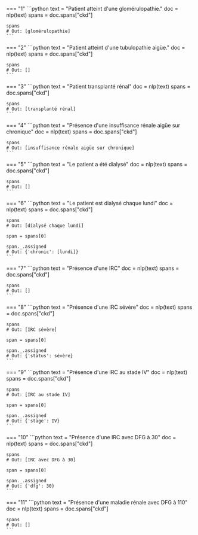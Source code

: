 === "1"
    ```python
    text = "Patient atteint d'une glomérulopathie."
    doc = nlp(text)
    spans = doc.spans["ckd"]

    spans
    # Out: [glomérulopathie]
    ```


=== "2"
    ```python
    text = "Patient atteint d'une tubulopathie aigüe."
    doc = nlp(text)
    spans = doc.spans["ckd"]

    spans
    # Out: []
    ```


=== "3"
    ```python
    text = "Patient transplanté rénal"
    doc = nlp(text)
    spans = doc.spans["ckd"]

    spans
    # Out: [transplanté rénal]
    ```


=== "4"
    ```python
    text = "Présence d'une insuffisance rénale aigüe sur chronique"
    doc = nlp(text)
    spans = doc.spans["ckd"]

    spans
    # Out: [insuffisance rénale aigüe sur chronique]
    ```


=== "5"
    ```python
    text = "Le patient a été dialysé"
    doc = nlp(text)
    spans = doc.spans["ckd"]

    spans
    # Out: []
    ```


=== "6"
    ```python
    text = "Le patient est dialysé chaque lundi"
    doc = nlp(text)
    spans = doc.spans["ckd"]

    spans
    # Out: [dialysé chaque lundi]

    span = spans[0]

    span._.assigned
    # Out: {'chronic': [lundi]}
    ```


=== "7"
    ```python
    text = "Présence d'une IRC"
    doc = nlp(text)
    spans = doc.spans["ckd"]

    spans
    # Out: []
    ```


=== "8"
    ```python
    text = "Présence d'une IRC sévère"
    doc = nlp(text)
    spans = doc.spans["ckd"]

    spans
    # Out: [IRC sévère]

    span = spans[0]

    span._.assigned
    # Out: {'status': sévère}
    ```


=== "9"
    ```python
    text = "Présence d'une IRC au stade IV"
    doc = nlp(text)
    spans = doc.spans["ckd"]

    spans
    # Out: [IRC au stade IV]

    span = spans[0]

    span._.assigned
    # Out: {'stage': IV}
    ```


=== "10"
    ```python
    text = "Présence d'une IRC avec DFG à 30"
    doc = nlp(text)
    spans = doc.spans["ckd"]

    spans
    # Out: [IRC avec DFG à 30]

    span = spans[0]

    span._.assigned
    # Out: {'dfg': 30}
    ```


=== "11"
    ```python
    text = "Présence d'une maladie rénale avec DFG à 110"
    doc = nlp(text)
    spans = doc.spans["ckd"]

    spans
    # Out: []
    ```
